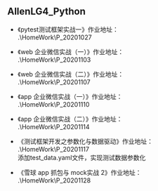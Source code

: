 ## AllenLG4_Python
- 《pytest测试框架实战一》作业地址：
<br>.\HomeWork\P_20201027<br/>     

- 《web 企业微信实战（一）》作业地址：
<br>.\HomeWork\P_20201103<br/>

- 《web 企业微信实战（二）》作业地址：
<br>.\HomeWork\P_20201107<br/>

- 《app 企业微信实战（一）》作业地址：
<br>.\HomeWork\P_20201110<br/>

- 《app 企业微信实战（二）》作业地址：
<br>.\HomeWork\P_20201114<br/>

- 《测试框架开发之参数化与数据驱动》作业地址：
<br>.\HomeWork\P_20201117
<br>添加test_data.yaml文件，实现测试数据参数化<br/>

- 《雪球 app 抓包与 mock实战 2》作业地址：
<br>.\HomeWork\P_20201128